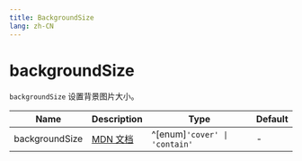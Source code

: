 ```yaml
---
title: BackgroundSize
lang: zh-CN
---
```


# backgroundSize

`backgroundSize` 设置背景图片大小。

| Name               | Description      | Type                         | Default |
|--------------------|------------------|------------------------------| ------- |
| backgroundSize         |[MDN 文档](http://developer.mozilla.org/zh-CN/docs/Web/CSS/background-size) | ^[enum]`'cover' \| 'contain'`| - |
